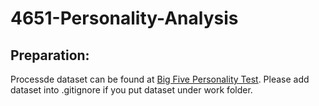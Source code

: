# 4651-Personality-Analysis  
## Preparation:  
Processde dataset can be found at [Big Five Personality Test](https://hkustconnect-my.sharepoint.com/:x:/g/personal/wzhangbu_connect_ust_hk/EaWL9MG14tNHixkuOa_VJQUBD4HwB57QWGywn3LmrsAULw). Please add dataset into .gitignore if you put dataset under work folder.
